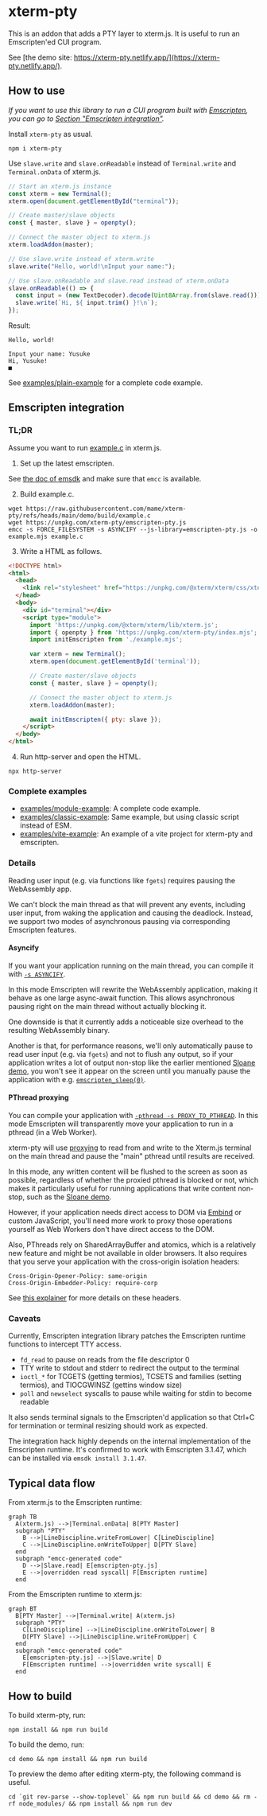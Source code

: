 # xterm-pty

This is an addon that adds a PTY layer to xterm.js.
It is useful to run an Emscripten'ed CUI program.

See [the demo site: https://xterm-pty.netlify.app/](https://xterm-pty.netlify.app/).

## How to use

*If you want to use this library to run a CUI program built with [Emscripten](https://emscripten.org/), you can go to [Section "Emscripten integration"](#emscripten-integration).*

Install `xterm-pty` as usual.

```shell
npm i xterm-pty
```

Use `slave.write` and `slave.onReadable` instead of `Terminal.write` and `Terminal.onData` of xterm.js.

```js
// Start an xterm.js instance
const xterm = new Terminal();
xterm.open(document.getElementById("terminal"));

// Create master/slave objects
const { master, slave } = openpty();

// Connect the master object to xterm.js
xterm.loadAddon(master);

// Use slave.write instead of xterm.write
slave.write("Hello, world!\nInput your name:");

// Use slave.onReadable and slave.read instead of xterm.onData
slave.onReadable(() => {
  const input = (new TextDecoder).decode(Uint8Array.from(slave.read()));
  slave.write(`Hi, ${ input.trim() }!\n`);
});
```

Result:

```text
Hello, world!

Input your name: Yusuke
Hi, Yusuke!
■
```

See [examples/plain-example](https://github.com/mame/xterm-pty/tree/main/examples/plain-example) for a complete code example.

## Emscripten integration

### TL;DR

Assume you want to run [example.c](https://github.com/mame/xterm-pty/blob/master/demo/build/example.c) in xterm.js.

1. Set up the latest emscripten.

See [the doc of emsdk](https://emscripten.org/docs/getting_started/downloads.html) and make sure that `emcc` is available.

2. Build example.c.

```
wget https://raw.githubusercontent.com/mame/xterm-pty/refs/heads/main/demo/build/example.c
wget https://unpkg.com/xterm-pty/emscripten-pty.js
emcc -s FORCE_FILESYSTEM -s ASYNCIFY --js-library=emscripten-pty.js -o example.mjs example.c
```

3. Write a HTML as follows.

```html
<!DOCTYPE html>
<html>
  <head>
    <link rel="stylesheet" href="https://unpkg.com/@xterm/xterm/css/xterm.css" />
  </head>
  <body>
    <div id="terminal"></div>
    <script type="module">
      import 'https://unpkg.com/@xterm/xterm/lib/xterm.js';
      import { openpty } from 'https://unpkg.com/xterm-pty/index.mjs';
      import initEmscripten from './example.mjs';

      var xterm = new Terminal();
      xterm.open(document.getElementById('terminal'));

      // Create master/slave objects
      const { master, slave } = openpty();

      // Connect the master object to xterm.js
      xterm.loadAddon(master);

      await initEmscripten({ pty: slave });
    </script>
  </body>
</html>
```

4. Run http-server and open the HTML.

```
npx http-server
```

### Complete examples

* [examples/module-example](https://github.com/mame/xterm-pty/tree/main/examples/module-example): A complete code example.
* [examples/classic-example](https://github.com/mame/xterm-pty/tree/main/examples/classic-example): Same example, but using classic script instead of ESM.
* [examples/vite-example](https://github.com/mame/xterm-pty/tree/main/examples/vite-example): An example of a vite project for xterm-pty and emscripten.

### Details

Reading user input (e.g. via functions like `fgets`) requires pausing the WebAssembly app.

We can't block the main thread as that will prevent any events, including user input, from waking the application and causing the deadlock. Instead, we support two modes of asynchronous pausing via corresponding Emscripten features.

#### Asyncify

If you want your application running on the main thread, you can compile it with [`-s ASYNCIFY`](https://emscripten.org/docs/porting/asyncify.html).

In this mode Emscripten will rewrite the WebAssembly application, making it behave as one large async-await function. This allows asynchronous pausing right on the main thread without actually blocking it.

One downside is that it currently adds a noticeable size overhead to the resulting WebAssembly binary.

Another is that, for performance reasons, we'll only automatically pause to read user input (e.g. via `fgets`) and not to flush any output, so if your application writes a lot of output non-stop like the earlier mentioned [Sloane demo](https://xterm-pty.netlify.app/#sloane-xterm), you won't see it appear on the screen until you manually pause the application with e.g. [`emscripten_sleep(0)`](https://emscripten.org/docs/porting/emscripten-runtime-environment.html?highlight=emscripten_sleep#using-asyncify-to-yield-to-the-browser).

#### PThread proxying

You can compile your application with [`-pthread -s PROXY_TO_PTHREAD`](https://emscripten.org/docs/porting/pthreads.html?highlight=proxy_to_pthread#additional-flags). In this mode Emscripten will transparently move your application to run in a pthread (in a Web Worker).

xterm-pty will use [proxying](https://emscripten.org/docs/porting/pthreads.html?highlight=proxy_to_pthread#proxying) to read from and write to the Xterm.js terminal on the main thread and pause the "main" pthread until results are received.

In this mode, any written content will be flushed to the screen as soon as possible, regardless of whether the proxied pthread is blocked or not, which makes it particularly useful for running applications that write content non-stop, such as the [Sloane demo](https://xterm-pty.netlify.app/#sloane-xterm).

However, if your application needs direct access to DOM via [Embind](https://emscripten.org/docs/porting/connecting_cpp_and_javascript/embind.html) or custom JavaScript, you'll need more work to proxy those operations yourself as Web Workers don't have direct access to the DOM.

Also, PThreads rely on SharedArrayBuffer and atomics, which is a relatively new feature and might be not available in older browsers. It also requires that you serve your application with the cross-origin isolation headers:

```http
Cross-Origin-Opener-Policy: same-origin
Cross-Origin-Embedder-Policy: require-corp
```

See [this explainer](https://web.dev/coop-coep/) for more details on these headers.

### Caveats

Currently, Emscripten integration library patches the Emscripten runtime functions to intercept TTY access.

* `fd_read` to pause on reads from the file descriptor 0
* TTY write to stdout and stderr to redirect the output to the terminal
* `ioctl_*` for TCGETS (getting termios), TCSETS and families (setting termios), and TIOCGWINSZ (gettins window size)
* `poll` and `newselect` syscalls to pause while waiting for stdin to become readable

It also sends terminal signals to the Emscripten'd application so that Ctrl+C for termination or terminal resizing should work as expected.

The integration hack highly depends on the internal implementation of the Emscripten runtime. It's confirmed to work with Emscripten 3.1.47, which can be installed via `emsdk install 3.1.47`.

## Typical data flow

From xterm.js to the Emscripten runtime:

```mermaid
graph TB
  A(xterm.js) -->|Terminal.onData| B[PTY Master]
  subgraph "PTY"
    B -->|LineDiscipline.writeFromLower| C[LineDiscipline]
    C -->|LineDiscipline.onWriteToUpper| D[PTY Slave]
  end
  subgraph "emcc-generated code"
    D -->|Slave.read| E[emscripten-pty.js]
    E -->|overridden read syscall| F[Emscripten runtime]
  end
```

From the Emscripten runtime to xterm.js:

```mermaid
graph BT
  B[PTY Master] -->|Terminal.write| A(xterm.js)
  subgraph "PTY"
    C[LineDiscipline] -->|LineDiscipline.onWriteToLower| B
    D[PTY Slave] -->|LineDiscipline.writeFromUpper| C
  end
  subgraph "emcc-generated code"
    E[emscripten-pty.js] -->|Slave.write| D
    F[Emscripten runtime] -->|overridden write syscall| E
  end
```

## How to build

To build xterm-pty, run:

```shell
npm install && npm run build
```

To build the demo, run:

```shell
cd demo && npm install && npm run build
```

To preview the demo after editing xterm-pty, the following command is useful.

```shell
cd `git rev-parse --show-toplevel` && npm run build && cd demo && rm -rf node_modules/ && npm install && npm run dev
```
